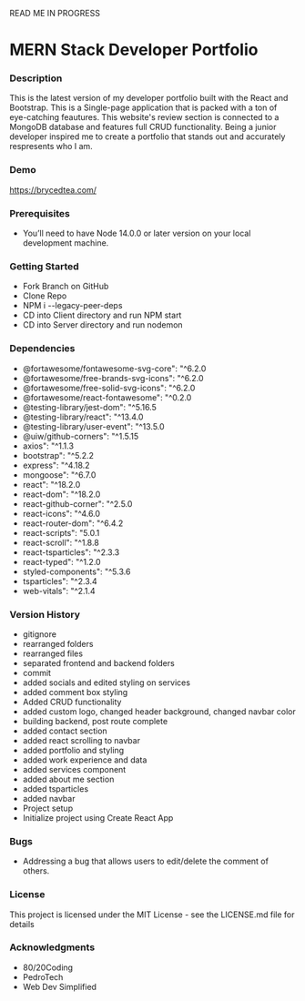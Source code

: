 READ ME IN PROGRESS

# MERN Stack Developer Portfolio

### Description
This is the latest version of my developer portfolio built with the React and Bootstrap. This is a Single-page application that is packed with a ton of eye-catching feautures. This website's review section is connected to a MongoDB database and features full CRUD functionality. Being a junior developer inspired me to create a portfolio that stands out and accurately respresents who I am.

### Demo
https://brycedtea.com/

### Prerequisites
* You’ll need to have Node 14.0.0 or later version on your local development machine.

### Getting Started
* Fork Branch on GitHub
* Clone Repo
* NPM i --legacy-peer-deps
* CD into Client directory and run NPM start
* CD into Server directory and run nodemon

### Dependencies
* @fortawesome/fontawesome-svg-core": "^6.2.0
* @fortawesome/free-brands-svg-icons": "^6.2.0
* @fortawesome/free-solid-svg-icons": "^6.2.0
* @fortawesome/react-fontawesome": "^0.2.0
* @testing-library/jest-dom": "^5.16.5
* @testing-library/react": "^13.4.0
* @testing-library/user-event": "^13.5.0
* @uiw/github-corners": "^1.5.15
* axios": "^1.1.3
* bootstrap": "^5.2.2
* express": "^4.18.2
* mongoose": "^6.7.0
* react": "^18.2.0
* react-dom": "^18.2.0
* react-github-corner": "^2.5.0
* react-icons": "^4.6.0
* react-router-dom": "^6.4.2
* react-scripts": "5.0.1
* react-scroll": "^1.8.8
* react-tsparticles": "^2.3.3
* react-typed": "^1.2.0
* styled-components": "^5.3.6
* tsparticles": "^2.3.4
* web-vitals": "^2.1.4



### Version History
- gitignore
- rearranged folders
- rearranged files
- separated frontend and backend folders
- commit
- added socials and edited styling on services
- added comment box styling
- Added CRUD functionality
- added custom logo, changed header background, changed navbar color
- building backend, post route complete
- added contact section
- added react scrolling to navbar
- added portfolio and styling
- added work experience and data
- added services component
- added about me section
- added tsparticles
- added navbar
- Project setup
- Initialize project using Create React App

### Bugs

* Addressing a bug that allows users to edit/delete the comment of others.

### License
This project is licensed under the MIT License - see the LICENSE.md file for details

### Acknowledgments
* 80/20Coding 
* PedroTech
* Web Dev Simplified

